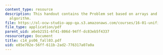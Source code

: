 ```yaml
---
content_type: resource
description: This handout contains the Problem set based on arrays and bubble sort
  algorithm.
file: https://ol-ocw-studio-app-qa.s3.amazonaws.com/courses/16-01-unified-engineering-i-ii-iii-iv-fall-2005-spring-2006/e85e702e56ff611b2ad2776317a07a0a_c14_ps06_fall03.pdf
file_type: application/pdf
parent_uid: a6eb2151-6f41-806d-94ff-dc83eb5f4337
resourcetype: Document
title: c14_ps06_fall03.pdf
uid: e85e702e-56ff-611b-2ad2-776317a07a0a
---
```

